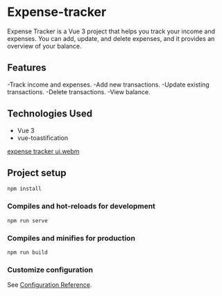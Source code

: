 # Expense-tracker 
Expense Tracker is a Vue 3 project that helps you track your income and expenses. You can add, update, and delete expenses, and it provides an overview of your balance.

## Features
-Track income and expenses.
-Add new transactions.
-Update existing transactions.
-Delete transactions.
-View balance.

## Technologies Used
- Vue 3
- vue-toastification

[expense tracker ui.webm](https://github.com/abdullah270602/Expense-Tracker_vue3/assets/94392858/57ca0504-34a2-4658-bbc0-02c24b76dd72)



## Project setup
```
npm install
```

### Compiles and hot-reloads for development
```
npm run serve
```

### Compiles and minifies for production
```
npm run build
```

### Customize configuration
See [Configuration Reference](https://cli.vuejs.org/config/).
